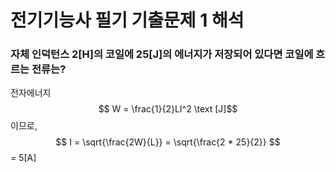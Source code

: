# 전기기능사 필기 기출문제 1 해석

### 자체 인덕턴스 2[H]의 코일에 25[J]의 에너지가 저장되어 있다면 코일에 흐르는 전류는?

전자에너지 $$ W = \frac{1}{2}LI^2 \text [J]$$ 이므로, $$ I = \sqrt{\frac{2W}{L}} = \sqrt{\frac{2 * 25}{2}} ​$$ = 5[A]

